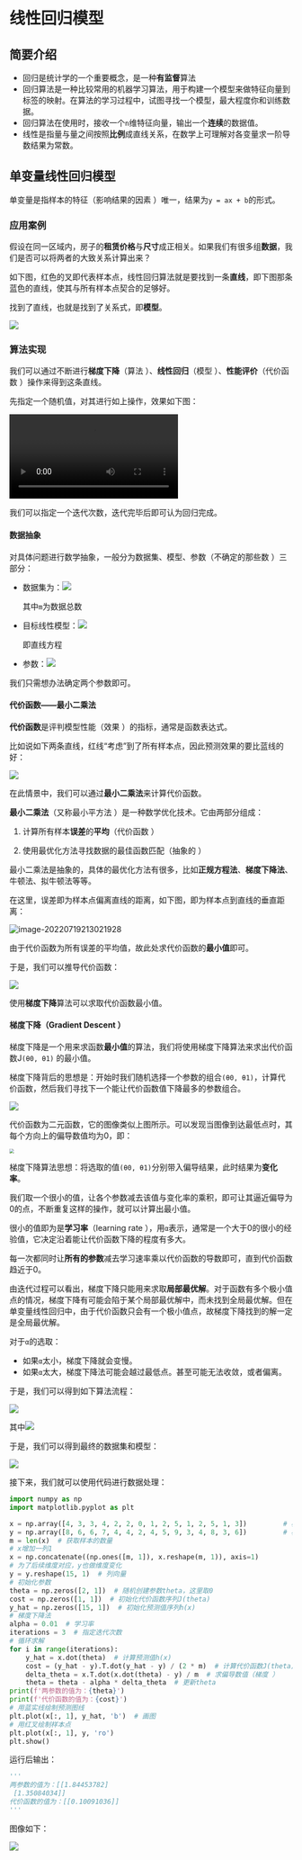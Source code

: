 # 线性回归模型

## 简要介绍

+ 回归是统计学的一个重要概念，是一种**有监督**算法
+ 回归算法是一种比较常用的机器学习算法，用于构建一个模型来做特征向量到标签的映射。在算法的学习过程中，试图寻找一个模型，最大程度你和训练数据。
+ 回归算法在使用时，接收一个`n`维特征向量，输出一个**连续**的数据值。
+ 线性是指量与量之间按照**比例**成直线关系，在数学上可理解对各变量求一阶导数结果为常数。

## 单变量线性回归模型

单变量是指样本的特征（影响结果的因素 ）唯一，结果为`y = ax + b`的形式。

### 应用案例

假设在同一区域内，房子的**租赁价格**与**尺寸**成正相关。如果我们有很多组**数据**，我们是否可以将两者的大致关系计算出来？

如下图，红色的叉即代表样本点，线性回归算法就是要找到一条**直线**，即下图那条蓝色的直线，使其与所有样本点契合的足够好。

找到了直线，也就是找到了关系式，即**模型**。

![](https://images.maiquer.tech/images/wx/image-20220719202553497.png)

### 算法实现

我们可以通过不断进行**梯度下降**（算法 ）、**线性回归**（模型 ）、**性能评价**（代价函数 ）操作来得到这条直线。

先指定一个随机值，对其进行如上操作，效果如下图：

<video src="https://images.maiquer.tech/images/wx/process.mp4"></video>

我们可以指定一个迭代次数，迭代完毕后即可认为回归完成。

#### 数据抽象

对具体问题进行数学抽象，一般分为数据集、模型、参数（不确定的那些数 ）三部分：

+ 数据集为：![](https://images.maiquer.tech/images/wx/image-20220719212426796.png)

  其中`m`为数据总数

+ 目标线性模型：![](https://images.maiquer.tech/images/wx/image-20220719205256985.png)

  即直线方程

+ 参数：![](https://images.maiquer.tech/images/wx/image-20220719205536674.png)

我们只需想办法确定两个参数即可。

#### 代价函数——最小二乘法

**代价函数**是评判模型性能（效果 ）的指标，通常是函数表达式。

比如说如下两条直线，红线“考虑”到了所有样本点，因此预测效果的要比蓝线的好：

![](https://images.maiquer.tech/images/wx/image-20220719210656962.png)

在此情景中，我们可以通过**最小二乘法**来计算代价函数。

**最小二乘法**（又称最小平方法 ）是一种数学优化技术。它由两部分组成：

1. 计算所有样本**误差**的**平均**（代价函数 ）

2. 使用最优化方法寻找数据的最佳函数匹配（抽象的 ）

最小二乘法是抽象的，具体的最优化方法有很多，比如**正规方程法**、**梯度下降法**、牛顿法、拟牛顿法等等。

在这里，误差即为样本点偏离直线的距离，如下图，即为样本点到直线的垂直距离：

![image-20220719213021928](https://images.drshw.tech/images/notes/image-20220719213021928.png)

由于代价函数为所有误差的平均值，故此处求代价函数的**最小值**即可。

于是，我们可以推导代价函数：

![](https://images.maiquer.tech/images/wx/image-20220719212745672.png)

使用**梯度下降**算法可以求取代价函数最小值。

#### 梯度下降（Gradient Descent ）

梯度下降是一个用来求函数**最小值**的算法，我们将使用梯度下降算法来求出代价函数J`(θ0, θ1)` 的最小值。

梯度下降背后的思想是：开始时我们随机选择一个参数的组合`(θ0, θ1)`，计算代价函数，然后我们寻找下一个能让代价函数值下降最多的参数组合。

![](https://images.maiquer.tech/images/wx/image-20220719215819669.png)

代价函数为二元函数，它的图像类似上图所示。可以发现当图像到达最低点时，其每个方向上的偏导数值均为0，即：

<img src="https://images.maiquer.tech/images/wx/image-20220719222725186.png" style="zoom:50%;" />

梯度下降算法思想：将选取的值`(θ0, θ1)`分别带入偏导结果，此时结果为**变化率**。

我们取一个很小的值，让各个参数减去该值与变化率的乘积，即可让其逼近偏导为0的点，不断重复这样的操作，就可以计算出最小值。

很小的值即为是**学习率**（learning rate ），用`α`表示，通常是一个大于0的很小的经验值，它决定沿着能让代价函数下降的程度有多大。

每一次都同时让**所有的参数**减去学习速率乘以代价函数的导数即可，直到代价函数趋近于0。

由迭代过程可以看出，梯度下降只能用来求取**局部最优解**。对于函数有多个极小值点的情况，梯度下降有可能会陷于某个局部最优解中，而未找到全局最优解。但在单变量线性回归中，由于代价函数只会有一个极小值点，故梯度下降找到的解一定是全局最优解。

对于`α`的选取：

+ 如果`α`太小，梯度下降就会变慢。
+ 如果`α`太大，梯度下降法可能会越过最低点。甚至可能无法收敛，或者偏离。

于是，我们可以得到如下算法流程：

![](https://images.maiquer.tech/images/wx/image-20220719230859090.png)

其中![](https://images.maiquer.tech/images/wx/image-20220719232432776.png)

于是，我们可以得到最终的数据集和模型：

![](https://images.maiquer.tech/images/wx/image-20220719233853826.png)

接下来，我们就可以使用代码进行数据处理：

```python
import numpy as np
import matplotlib.pyplot as plt

x = np.array([4, 3, 3, 4, 2, 2, 0, 1, 2, 5, 1, 2, 5, 1, 3])         # 样本值
y = np.array([8, 6, 6, 7, 4, 4, 2, 4, 5, 9, 3, 4, 8, 3, 6])         # 样本值
m = len(x)  # 获取样本的数量
# x增加一列1
x = np.concatenate((np.ones([m, 1]), x.reshape(m, 1)), axis=1)
# 为了后续维度对应，y也做维度变化
y = y.reshape(15, 1)  # 列向量
# 初始化参数
theta = np.zeros([2, 1])  # 随机创建参数theta，这里取0
cost = np.zeros([1, 1])  # 初始化代价函数序列J(theta)
y_hat = np.zeros([15, 1])  # 初始化预测值序列h(x)
# 梯度下降法
alpha = 0.01  # 学习率
iterations = 3  # 指定迭代次数
# 循环求解
for i in range(iterations):
    y_hat = x.dot(theta)  # 计算预测值h(x)
    cost = (y_hat - y).T.dot(y_hat - y) / (2 * m)  # 计算代价函数J(theta)
    delta_theta = x.T.dot(x.dot(theta) - y) / m  # 求偏导数值（梯度 ）
    theta = theta - alpha * delta_theta  # 更新theta
print(f'两参数的值为：{theta}')
print(f'代价函数的值为：{cost}')
# 用蓝实线绘制预测图线
plt.plot(x[:, 1], y_hat, 'b')  # 画图
# 用红叉绘制样本点
plt.plot(x[:, 1], y, 'ro')
plt.show()
```

运行后输出：

```python
'''
两参数的值为：[[1.84453782]
 [1.35084034]]
代价函数的值为：[[0.10091036]]
'''
```

图像如下：

![](https://images.maiquer.tech/images/wx/image-20220720175537948.png)

